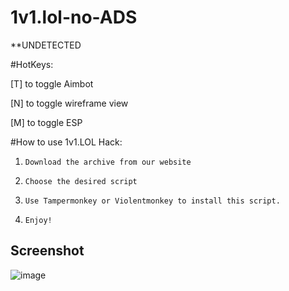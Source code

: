# 1v1.lol-no-ADS


**UNDETECTED

#HotKeys:

[T] to toggle Aimbot

[N] to toggle wireframe view

[M] to toggle ESP


#How to use 1v1.LOL Hack:

1. `Download the archive from our website`

2. `Choose the desired script`

3. `Use Tampermonkey or Violentmonkey to install this script.`

4. `Enjoy!`

## Screenshot
![image](https://cheater.fun/uploads/posts/2022-09/screenshot-8.webp)
